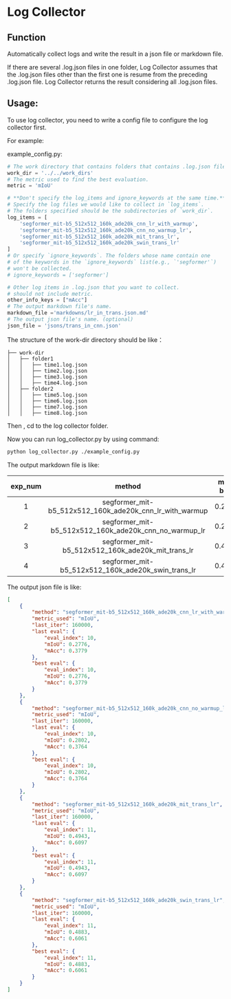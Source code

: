 # Log Collector

## Function

Automatically collect logs and write the result in a json file or markdown file.

If there are several .log.json files in one folder, Log Collector assumes that the .log.json files other than the first one is resume from the preceding .log.json file. Log Collector returns the result considering all .log.json files.

## Usage:

To use log collector, you need to write a config file to configure the log collector first.

For example:

example_config.py:

```python
# The work directory that contains folders that contains .log.json files.
work_dir = '../../work_dirs'
# The metric used to find the best evaluation.
metric = 'mIoU'

# **Don't specify the log_items and ignore_keywords at the same time.**
# Specify the log files we would like to collect in `log_items`.
# The folders specified should be the subdirectories of `work_dir`.
log_items = [
    'segformer_mit-b5_512x512_160k_ade20k_cnn_lr_with_warmup',
    'segformer_mit-b5_512x512_160k_ade20k_cnn_no_warmup_lr',
    'segformer_mit-b5_512x512_160k_ade20k_mit_trans_lr',
    'segformer_mit-b5_512x512_160k_ade20k_swin_trans_lr'
]
# Or specify `ignore_keywords`. The folders whose name contain one
# of the keywords in the `ignore_keywords` list(e.g., `'segformer'`)
# won't be collected.
# ignore_keywords = ['segformer']

# Other log items in .log.json that you want to collect.
# should not include metric.
other_info_keys = ["mAcc"]
# The output markdown file's name.
markdown_file ='markdowns/lr_in_trans.json.md'
# The output json file's name. (optional)
json_file = 'jsons/trans_in_cnn.json'
```

 The structure of the work-dir directory should be like：

```text
├── work-dir
│   ├── folder1
│   │   ├── time1.log.json
│   │   ├── time2.log.json
│   │   ├── time3.log.json
│   │   ├── time4.log.json
│   ├── folder2
│   │   ├── time5.log.json
│   │   ├── time6.log.json
│   │   ├── time7.log.json
│   │   ├── time8.log.json
```

Then , cd to the log collector folder.

Now you can run log_collector.py by using command:

```bash
python log_collector.py ./example_config.py
```

The output markdown file is like:

|exp_num|method|mIoU best|best index|mIoU last|last index|last iter num|
|:---:|:---:|:---:|:---:|:---:|:---:|:---:|
|1|segformer_mit-b5_512x512_160k_ade20k_cnn_lr_with_warmup|0.2776|10|0.2776|10|160000|
|2|segformer_mit-b5_512x512_160k_ade20k_cnn_no_warmup_lr|0.2802|10|0.2802|10|160000|
|3|segformer_mit-b5_512x512_160k_ade20k_mit_trans_lr|0.4943|11|0.4943|11|160000|
|4|segformer_mit-b5_512x512_160k_ade20k_swin_trans_lr|0.4883|11|0.4883|11|160000|

The output json file is like:
```json
[
    {
        "method": "segformer_mit-b5_512x512_160k_ade20k_cnn_lr_with_warmup",
        "metric_used": "mIoU",
        "last_iter": 160000,
        "last eval": {
            "eval_index": 10,
            "mIoU": 0.2776,
            "mAcc": 0.3779
        },
        "best eval": {
            "eval_index": 10,
            "mIoU": 0.2776,
            "mAcc": 0.3779
        }
    },
    {
        "method": "segformer_mit-b5_512x512_160k_ade20k_cnn_no_warmup_lr",
        "metric_used": "mIoU",
        "last_iter": 160000,
        "last eval": {
            "eval_index": 10,
            "mIoU": 0.2802,
            "mAcc": 0.3764
        },
        "best eval": {
            "eval_index": 10,
            "mIoU": 0.2802,
            "mAcc": 0.3764
        }
    },
    {
        "method": "segformer_mit-b5_512x512_160k_ade20k_mit_trans_lr",
        "metric_used": "mIoU",
        "last_iter": 160000,
        "last eval": {
            "eval_index": 11,
            "mIoU": 0.4943,
            "mAcc": 0.6097
        },
        "best eval": {
            "eval_index": 11,
            "mIoU": 0.4943,
            "mAcc": 0.6097
        }
    },
    {
        "method": "segformer_mit-b5_512x512_160k_ade20k_swin_trans_lr",
        "metric_used": "mIoU",
        "last_iter": 160000,
        "last eval": {
            "eval_index": 11,
            "mIoU": 0.4883,
            "mAcc": 0.6061
        },
        "best eval": {
            "eval_index": 11,
            "mIoU": 0.4883,
            "mAcc": 0.6061
        }
    }
]
```
